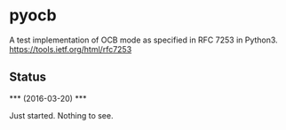# pyocb
A test implementation of OCB mode as specified in RFC 7253 in Python3.
https://tools.ietf.org/html/rfc7253

## Status ##

*** (2016-03-20) ***

Just started. Nothing to see.
